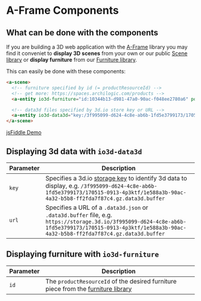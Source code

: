 # A-Frame Components

## What can be done with the components

If you are building a 3D web application with the [A-Frame](https://aframe.io) library
you may find it conveniet to **display 3D scenes** from your own or our public [Scene library](/docs/1/api/scene-library.html)
or **display furniture** from our [Furniture library](/docs/1/api/furniture-library.html).

This can easily be done with these components:

```html
<a-scene>
  <!-- furniture specified by id (= productResourceId) -->
  <!-- get more: https://spaces.archilogic.com/products -->
  <a-entity io3d-furniture="id:10344b13-d981-47a0-90ac-f048ee2780a6" position="-2 0 -3.2" rotation="0 180 0"></a-entity>

  <!-- data3d files specified by 3d.io store key or URL -->
  <a-entity io3d-data3d="key:/3f995099-d624-4c8e-ab6b-1fd5e3799173/170515-0913-4p3ktf/1e588a3b-90ac-4a32-b5b8-ff2fda7f87c4.gz.data3d.buffer" position="0 0 0"></a-entity>
</a-scene>
```
[jsFiddle Demo](https://jsfiddle.net/3dio/5wgoq2u7/embedded/result,html/dark/)

## Displaying 3d data with `io3d-data3d`

| Parameter | Description |
| --- | --- |
| `key` | Specifies a 3d.io [storage key](/docs/1/api/storage.md) to identify 3d data to display, e.g. `/3f995099-d624-4c8e-ab6b-1fd5e3799173/170515-0913-4p3ktf/1e588a3b-90ac-4a32-b5b8-ff2fda7f87c4.gz.data3d.buffer` |
| `url` | Specifies a URL of a `.data3d.json` or `.data3d.buffer` file, e.g. `https://storage.3d.io/3f995099-d624-4c8e-ab6b-1fd5e3799173/170515-0913-4p3ktf/1e588a3b-90ac-4a32-b5b8-ff2fda7f87c4.gz.data3d.buffer` |

## Displaying furniture with `io3d-furniture`

| Parameter | Description |
| --- | --- |
| `id` | The `productResourceId` of the desired furniture piece from the [furniture library](/docs/1/api/furniture-library.md) |
